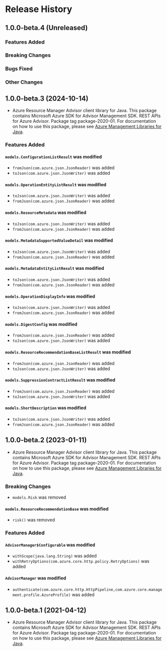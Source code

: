 # Release History

## 1.0.0-beta.4 (Unreleased)

### Features Added

### Breaking Changes

### Bugs Fixed

### Other Changes

## 1.0.0-beta.3 (2024-10-14)

- Azure Resource Manager Advisor client library for Java. This package contains Microsoft Azure SDK for Advisor Management SDK. REST APIs for Azure Advisor. Package tag package-2020-01. For documentation on how to use this package, please see [Azure Management Libraries for Java](https://aka.ms/azsdk/java/mgmt).

### Features Added

#### `models.ConfigurationListResult` was modified

* `fromJson(com.azure.json.JsonReader)` was added
* `toJson(com.azure.json.JsonWriter)` was added

#### `models.OperationEntityListResult` was modified

* `toJson(com.azure.json.JsonWriter)` was added
* `fromJson(com.azure.json.JsonReader)` was added

#### `models.ResourceMetadata` was modified

* `toJson(com.azure.json.JsonWriter)` was added
* `fromJson(com.azure.json.JsonReader)` was added

#### `models.MetadataSupportedValueDetail` was modified

* `toJson(com.azure.json.JsonWriter)` was added
* `fromJson(com.azure.json.JsonReader)` was added

#### `models.MetadataEntityListResult` was modified

* `toJson(com.azure.json.JsonWriter)` was added
* `fromJson(com.azure.json.JsonReader)` was added

#### `models.OperationDisplayInfo` was modified

* `toJson(com.azure.json.JsonWriter)` was added
* `fromJson(com.azure.json.JsonReader)` was added

#### `models.DigestConfig` was modified

* `fromJson(com.azure.json.JsonReader)` was added
* `toJson(com.azure.json.JsonWriter)` was added

#### `models.ResourceRecommendationBaseListResult` was modified

* `fromJson(com.azure.json.JsonReader)` was added
* `toJson(com.azure.json.JsonWriter)` was added

#### `models.SuppressionContractListResult` was modified

* `fromJson(com.azure.json.JsonReader)` was added
* `toJson(com.azure.json.JsonWriter)` was added

#### `models.ShortDescription` was modified

* `toJson(com.azure.json.JsonWriter)` was added
* `fromJson(com.azure.json.JsonReader)` was added

## 1.0.0-beta.2 (2023-01-11)

- Azure Resource Manager Advisor client library for Java. This package contains Microsoft Azure SDK for Advisor Management SDK. REST APIs for Azure Advisor. Package tag package-2020-01. For documentation on how to use this package, please see [Azure Management Libraries for Java](https://aka.ms/azsdk/java/mgmt).

### Breaking Changes

* `models.Risk` was removed

#### `models.ResourceRecommendationBase` was modified

* `risk()` was removed

### Features Added

#### `AdvisorManager$Configurable` was modified

* `withScope(java.lang.String)` was added
* `withRetryOptions(com.azure.core.http.policy.RetryOptions)` was added

#### `AdvisorManager` was modified

* `authenticate(com.azure.core.http.HttpPipeline,com.azure.core.management.profile.AzureProfile)` was added

## 1.0.0-beta.1 (2021-04-12)

- Azure Resource Manager Advisor client library for Java. This package contains Microsoft Azure SDK for Advisor Management SDK. REST APIs for Azure Advisor. Package tag package-2020-01. For documentation on how to use this package, please see [Azure Management Libraries for Java](https://aka.ms/azsdk/java/mgmt).
